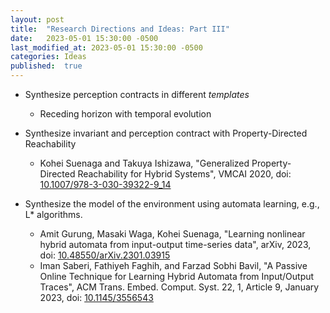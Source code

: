 ```yaml
---
layout: post
title:  "Research Directions and Ideas: Part III"
date:   2023-05-01 15:30:00 -0500
last_modified_at: 2023-05-01 15:30:00 -0500
categories: Ideas
published:  true
---
```


+ Synthesize perception contracts in different *templates*
  - Receding horizon with temporal evolution

+ Synthesize invariant and perception contract with Property-Directed Reachability
  - Kohei Suenaga and Takuya Ishizawa, "Generalized Property-Directed Reachability for Hybrid Systems", VMCAI 2020, doi: [10.1007/978-3-030-39322-9_14](https://doi.org/10.1007/978-3-030-39322-9_14)

+ Synthesize the model of the environment using automata learning, e.g., L* algorithms.
  - Amit Gurung, Masaki Waga, Kohei Suenaga, "Learning nonlinear hybrid automata from input-output time-series data", arXiv, 2023, doi: [10.48550/arXiv.2301.03915](
https://doi.org/10.48550/arXiv.2301.03915)
  - Iman Saberi, Fathiyeh Faghih, and Farzad Sobhi Bavil, "A Passive Online Technique for Learning Hybrid Automata from Input/Output Traces",  ACM Trans. Embed. Comput. Syst. 22, 1, Article 9, January 2023, doi: [10.1145/3556543](https://doi.org/10.1145/3556543)
